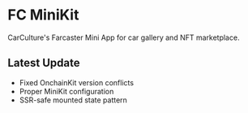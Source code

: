 # FC MiniKit

CarCulture's Farcaster Mini App for car gallery and NFT marketplace.

## Latest Update
- Fixed OnchainKit version conflicts
- Proper MiniKit configuration  
- SSR-safe mounted state pattern






